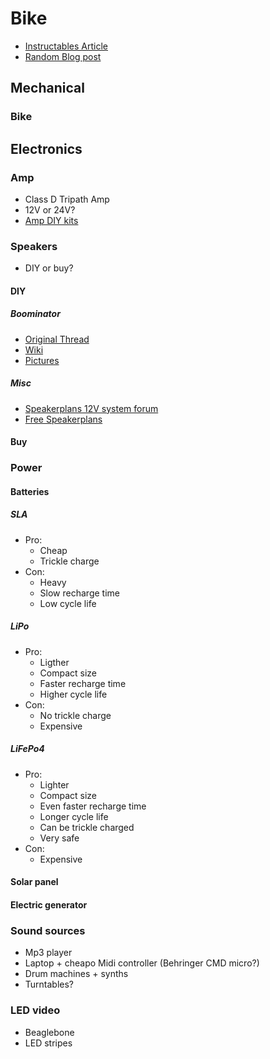# Bike

- [Instructables Article](http://www.instructables.com/id/Battery-Powered-Mobile-Party-Sound-Systems/)
- [Random Blog post](http://momentummag.com/columns/diy/diy-off-the-grid-sound-systems/)

## Mechanical

### Bike

## Electronics

### Amp

- Class D Tripath Amp
- 12V or 24V?
- [Amp DIY kits](http://shop.41hz.com/shop/)

### Speakers

- DIY or buy?

#### DIY

##### Boominator

- [Original Thread](http://www.diyaudio.com/forums/class-d/104402-boominator-another-stab-ultimate-party-machine.html)
- [Wiki](http://boominator.dk/index.php/Main_Page)
- [Pictures](http://imgur.com/a/bbRhJ)

##### Misc

- [Speakerplans 12V system forum](http://forum.speakerplans.com/12v-powered-systems_forum5.html)
- [Free Speakerplans](http://www.freespeakerplans.com/plans)

#### Buy


### Power

#### Batteries

##### SLA

- Pro:
  - Cheap
  - Trickle charge
- Con:
  - Heavy
  - Slow recharge time
  - Low cycle life

##### LiPo

- Pro:
  - Ligther
  - Compact size
  - Faster recharge time
  - Higher cycle life
- Con:
  - No trickle charge
  - Expensive

##### LiFePo4

- Pro:
  - Lighter
  - Compact size
  - Even faster recharge time
  - Longer cycle life
  - Can be trickle charged
  - Very safe
- Con:
  - Expensive

#### Solar panel

#### Electric generator

### Sound sources

- Mp3 player
- Laptop + cheapo Midi controller (Behringer CMD micro?)
- Drum machines + synths
- Turntables?

### LED video

- Beaglebone
- LED stripes

